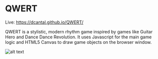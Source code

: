# QWERT

Live: https://dcantal.github.io/QWERT/

QWERT is a stylistic, modern rhythm game inspired by games like Guitar Hero and Dance Dance Revolution. It uses Javascript for the main game logic and HTML5 Canvas to draw game objects on the browser window. 

![alt text](https://s3.amazonaws.com/gathr-dc-seeds/Screen+Shot+2019-04-22+at+1.04.49+AM.png "QWERT Screenshot")

